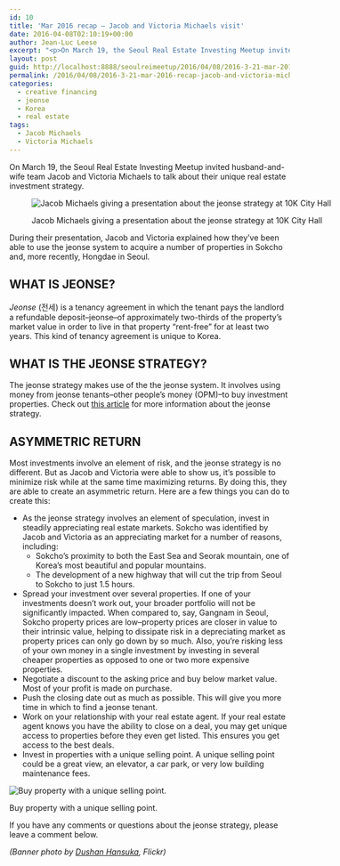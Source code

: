 ```yaml
---
id: 10
title: 'Mar 2016 recap – Jacob and Victoria Michaels visit'
date: 2016-04-08T02:10:19+00:00
author: Jean-Luc Leese
excerpt: "<p>On March 19, the Seoul Real Estate Investing Meetup invited husband-and-wife team Jacob and Victoria Michaels to talk about their unique real estate investment strategy. During the presentation, Jacob and Victoria explained how they've been able to use the jeonse system to acquire a number of properties in Sokcho and, more recently, Hongdae in Seoul.</p>"
layout: post
guid: http://localhost:8888/seoulreimeetup/2016/04/08/2016-3-21-mar-2016-recap-jacob-and-victoria-michaels-visit/
permalink: /2016/04/08/2016-3-21-mar-2016-recap-jacob-and-victoria-michaels-visit/
categories:
  - creative financing
  - jeonse
  - Korea
  - real estate
tags:
  - Jacob Michaels
  - Victoria Michaels
---
```

On March 19, the Seoul Real Estate Investing Meetup invited husband-and-wife team Jacob and Victoria Michaels to talk about their unique real estate investment strategy.<figure style="width: 2048px" class="wp-caption alignnone">

![ Jacob Michaels giving a presentation about the jeonse strategy at 10K City Hall ](https://images.squarespace-cdn.com/content/v1/568a65ced82d5eb432851580/1459068214807-A7HREC6H352XKCXXM1UD/ke17ZwdGBToddI8pDm48kBZw6jF4_OvU-ddo_vwqGhp7gQa3H78H3Y0txjaiv_0fDoOvxcdMmMKkDsyUqMSsMWxHk725yiiHCCLfrh8O1z5QPOohDIaIeljMHgDF5CVlOqpeNLcJ80NK65_fV7S1Ub61YCrK70I7JIpWiI8ho4Yi1WvVNQtDE81xuRbL1MFKm0sD-Bab7E9MY8W31A7zMQ/jacob-and-victoria-michaels?format=original) <figcaption class="wp-caption-text">Jacob Michaels giving a presentation about the jeonse strategy at 10K City Hall</figcaption></figure>

During their presentation, Jacob and Victoria explained how they’ve been able to use the jeonse system to acquire a number of properties in Sokcho and, more recently, Hongdae in Seoul.

## WHAT IS JEONSE?

_Jeonse_ (전세) is a tenancy agreement in which the tenant pays the landlord a refundable deposit–jeonse–of approximately two-thirds of the property’s market value in order to live in that property &#8220;rent-free&#8221; for at least two years. This kind of tenancy agreement is unique to Korea.

## WHAT IS THE JEONSE STRATEGY?

The jeonse strategy makes use of the the jeonse system. It involves using money from jeonse tenants–other people’s money (OPM)–to buy investment properties. Check out [this article](http://seoulreimeetup.com/korea/how-to-buy-an-apartment-in-korea-for-5000) for more information about the jeonse strategy.

## ASYMMETRIC RETURN

Most investments involve an element of risk, and the jeonse strategy is no different. But as Jacob and Victoria were able to show us, it’s possible to minimize risk while at the same time maximizing returns. By doing this, they are able to create an asymmetric return. Here are a few things you can do to create this:

  * As the jeonse strategy involves an element of speculation, invest in steadily appreciating real estate markets. Sokcho was identified by Jacob and Victoria as an appreciating market for a number of reasons, including:
      * Sokcho’s proximity to both the East Sea and Seorak mountain, one of Korea’s most beautiful and popular mountains.
      * The development of a new highway that will cut the trip from Seoul to Sokcho to just 1.5 hours.
  * Spread your investment over several properties. If one of your investments doesn’t work out, your broader portfolio will not be significantly impacted. When compared to, say, Gangnam in Seoul, Sokcho property prices are low–property prices are closer in value to their intrinsic value, helping to dissipate risk in a depreciating market as property prices can only go down by so much. Also, you’re risking less of your own money in a single investment by investing in several cheaper properties as opposed to one or two more expensive properties.
  * Negotiate a discount to the asking price and buy below market value. Most of your profit is made on purchase.
  * Push the closing date out as much as possible. This will give you more time in which to find a jeonse tenant.
  * Work on your relationship with your real estate agent. If your real estate agent knows you have the ability to close on a deal, you may get unique access to properties before they even get listed. This ensures you get access to the best deals.
  * Invest in properties with a unique selling point. A unique selling point could be a great view, an elevator, a car park, or very low building maintenance fees.<figure style="width: 1466px" class="wp-caption alignnone">

![ Buy property with a unique selling point. ](https://images.squarespace-cdn.com/content/v1/568a65ced82d5eb432851580/1460080806752-VS4Z72GJM7GNTWD3ONWP/ke17ZwdGBToddI8pDm48kDj_QSyGd0EciHkrKYQV3JB7gQa3H78H3Y0txjaiv_0fypf6lmgoLGWA2VfxjamN-ohVU6YYtSQ8H7TvSNSjCpWsItIhYBC90LuJaYL0c21FAKTmfYdB0eF-fJxyclJeBebzH07QPvueDV2aXAXwE2NX_9LthDZDg0hXbtPWsXey/image-asset.png?format=original) <figcaption class="wp-caption-text">Buy property with a unique selling point.</figcaption></figure>

If you have any comments or questions about the jeonse strategy, please leave a comment below.

_(Banner photo by <a target="_blank" href="https://www.flickr.com/photos/hanuska/11947671504/" rel="noopener noreferrer">Dushan Hansuka</a>, Flickr)_
